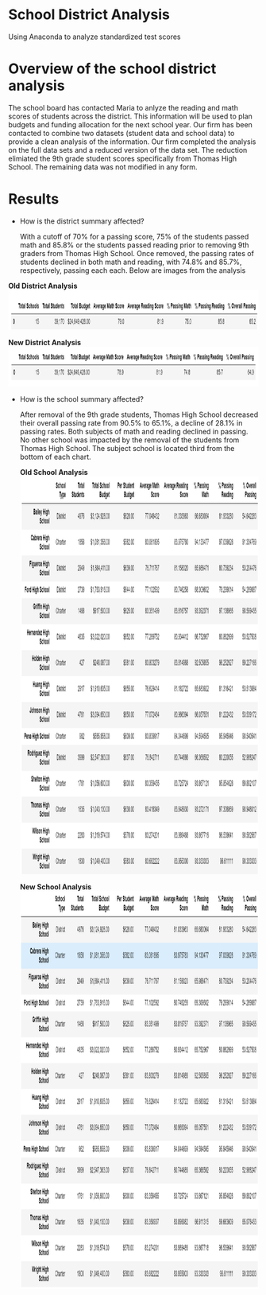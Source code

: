 # School District Analysis
Using Anaconda to analyze standardized test scores

# Overview of the school district analysis
The school board has contacted Maria to anlyze the reading and math scores of students across the district. This information will be used to plan budgets and funding allocation for the next school year. Our firm has been contacted to combine two datasets (student data and school data) to provide a clean analysis of the information. Our firm completed the analysis on the full data sets and a reduced version of the data set. The reduction elimiated the 9th grade student scores specifically from Thomas High School. The remaining data was not modified in any form. 

# Results
* How is the district summary affected?

  With a cutoff of 70% for a passing score, 75% of the students passed math and 85.8% or the students passed reading prior to removing 9th graders from Thomas High School. Once removed, the passing rates of students declined in both math and reading, with 74.8% and 85.7%, respectively, passing each each. Below are images from the analysis

**Old District Analysis**
<img src="https://github.com/jratliff1215/School_District_Analysis/blob/main/School_District_Analysis/Resources/Old%20District%20Summary%202.PNG" width="1300" height="80">


**New District Analysis**
<img src="https://github.com/jratliff1215/School_District_Analysis/blob/main/School_District_Analysis/Resources/New%20District%20Summary.PNG" width="1300" height="80">


* How is the school summary affected?

  After removal of the 9th grade students, Thomas High School decreased their overall passing rate from 90.5% to 65.1%, a decline of 28.1% in passing rates. Both subjects of math and reading declined in passing. No other school was impacted by the removal of the students from Thomas High School. The subject school is located third from the bottom of each chart.
  
  **Old School Analysis**
  <img src="https://github.com/jratliff1215/School_District_Analysis/blob/main/School_District_Analysis/Resources/Old%20School%20Summary.PNG" width="2000" height="800">
  
  **New School Analysis**
  <img src="https://github.com/jratliff1215/School_District_Analysis/blob/main/School_District_Analysis/Resources/New%20School%20Summary.PNG" width="2000" height="800">

